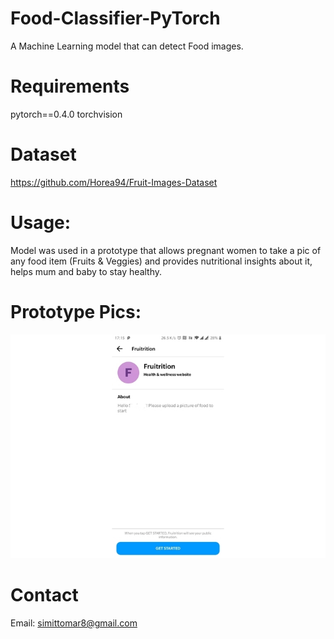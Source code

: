 # Food-Classifier-PyTorch
A Machine Learning model that can detect Food images.

# Requirements
pytorch==0.4.0
torchvision

# Dataset
https://github.com/Horea94/Fruit-Images-Dataset


# Usage:
Model was used in a prototype that allows pregnant women to take a pic of any food item (Fruits & Veggies) and provides nutritional insights about it, helps mum and baby to stay healthy.

# Prototype Pics:
![HomePage](pics/HomePage.jpg)


# Contact
Email: simittomar8@gmail.com
